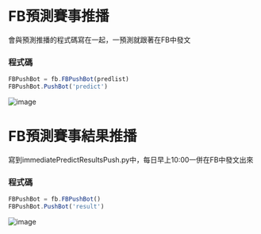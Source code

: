 # FB預測賽事推播
會與預測推播的程式碼寫在一起，一預測就跟著在FB中發文
### 程式碼
 ```js
FBPushBot = fb.FBPushBot(predlist)
FBPushBot.PushBot('predict')
 ```
 ![image](https://i.imgur.com/cWwYbMG.png)
 
 
 # FB預測賽事結果推播
 寫到immediatePredictResultsPush.py中，每日早上10:00一併在FB中發文出來
### 程式碼
 ```js
FBPushBot = fb.FBPushBot()
FBPushBot.PushBot('result')
 ```
 ![image](https://i.imgur.com/xwnEazF.png)
